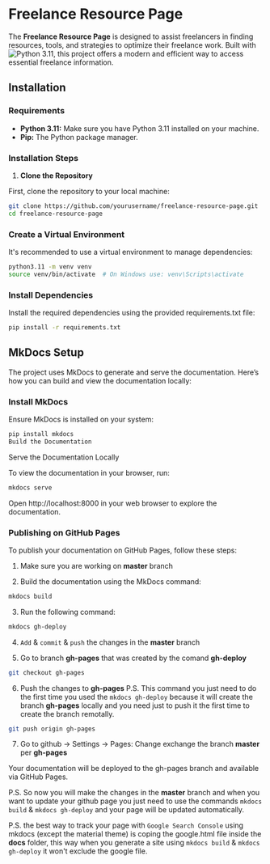 # Freelance Resource Page

The **Freelance Resource Page** is designed to assist freelancers in finding resources, tools, and strategies to optimize their freelance work. Built with ![Python 3.11](https://img.shields.io/badge/python-3.11-blue), this project offers a modern and efficient way to access essential freelance information.

## Installation

### Requirements

- **Python 3.11:** Make sure you have Python 3.11 installed on your machine.
- **Pip:** The Python package manager.

### Installation Steps

1. **Clone the Repository**

First, clone the repository to your local machine:

```bash
git clone https://github.com/yourusername/freelance-resource-page.git
cd freelance-resource-page
```


### Create a Virtual Environment

It's recommended to use a virtual environment to manage dependencies:

```bash
python3.11 -m venv venv
source venv/bin/activate  # On Windows use: venv\Scripts\activate
```

### Install Dependencies

Install the required dependencies using the provided requirements.txt file:

```bash
pip install -r requirements.txt
```

## MkDocs Setup

The project uses MkDocs to generate and serve the documentation. Here’s how you can build and view the documentation locally:

### Install MkDocs

Ensure MkDocs is installed on your system:

```bash
pip install mkdocs
Build the Documentation
```

Serve the Documentation Locally

To view the documentation in your browser, run:

```bash
mkdocs serve
```

Open http://localhost:8000 in your web browser to explore the documentation.


### Publishing on GitHub Pages
To publish your documentation on GitHub Pages, follow these steps:

1. Make sure you are working on **master** branch

2. Build the documentation using the MkDocs command:

```bash
mkdocs build
```

3. Run the following command:

```bash
mkdocs gh-deploy
```

4. `Add` & `commit` & `push` the changes in the **master** branch

5. Go to branch **gh-pages** that was created by the comand **gh-deploy**
```bash
git checkout gh-pages
```

6. Push the changes to **gh-pages**
P.S. This command you just need to do the first time you used the `mkdocs gh-deploy` because it will create the branch **gh-pages** locally and you need just to push it the first time to create the branch remotally.
```bash
git push origin gh-pages
```

7. Go to github -> Settings -> Pages: Change exchange the branch **master** per **gh-pages**


Your documentation will be deployed to the gh-pages branch and available via GitHub Pages.

P.S. So now you will make the changes in the **master** branch and when you want to update your github page you just need to use the commands `mkdocs build` & `mkdocs gh-deploy` and your page will be updated automatically.

P.S. the best way to track your page with `Google Search Console` using mkdocs (except the material theme) is coping the google.html file inside the **docs** folder, this way when you generate a site using `mkdocs build` & `mkdocs gh-deploy` it won't exclude the google file.